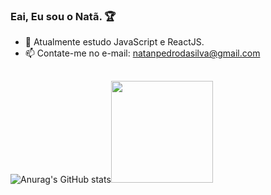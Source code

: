 ### Eai, Eu sou o Natã. 🏆


- 🌱 Atualmente estudo JavaScript e ReactJS.
- 📫 Contate-me no e-mail: natanpedrodasilva@gmail.com
##
![Anurag's GitHub stats](https://github-readme-stats.vercel.app/api?username=DevPedro10&show_icons=true&theme=tokyonight)<img height="163em" src="https://github-readme-stats.vercel.app/api/top-langs/?username=DevPedro10&layout=compact&langs_count=7&theme=tokyonight">




<img src="https://img.shields.io/badge/Python-3776AB?style=for-the-badge&logo=python&logoColor=white" alt=""> <img src="https://img.shields.io/badge/HTML-239120?style=for-the-badge&logo=html5&logoColor=white" alt=""> <img src="https://img.shields.io/badge/CSS-239120?&style=for-the-badge&logo=css3&logoColor=white" alt=""> <img 
src="https://img.shields.io/badge/JavaScript-F7DF1E?style=for-the-badge&logo=javascript&logoColor=black" alt="">

##

<a href="https://api.whatsapp.com/send?phone=5511941680278" target="_blank"><img src="https://img.shields.io/badge/WhatsApp-25D366?style=for-the-badge&logo=whatsapp&logoColor=white" target="_blank" alt=""></a>
<a href="mailto:natanpedrodasilva@gmail.com" target="_blank"><img src="https://img.shields.io/badge/Gmail-D14836?style=for-the-badge&logo=gmail&logoColor=white" alt=""></a>
<a href="https://www.instagram.com/p3drosep/" target="_blank"><img src="https://img.shields.io/badge/Instagram-E4405F?style=for-the-badge&logo=instagram&logoColor=white" alt=""></a>
<a href="https://www.linkedin.com/in/nat%C3%A3-pedro-735443218/" target="_blank"><img src="https://img.shields.io/badge/LinkedIn-0077B5?style=for-the-badge&logo=linkedin&logoColor=white" alt=""></a>

